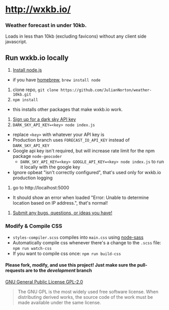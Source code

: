 # http://wxkb.io/
### Weather forecast in under 10kb.
Loads in less than 10kb (excluding favicons) without any client side javascript.

## Run wxkb.io locally
1. [Install node.js](https://nodejs.org/en/download/)
  * if you have [homebrew](http://brew.sh/), `brew install node`
1. clone repo, `git clone https://github.com/JulianNorton/weather-10kb.git`
1. `npm install`
  * this installs other packages that make wxkb.io work.
1. [Sign up for a dark sky API key](https://darksky.net/dev/register?wxkb)
1. `DARK_SKY_API_KEY=<key> node index.js`
  * replace `<key>` with whatever your API key is
  * Production branch uses `FORECAST_IO_API_KEY` instead of `DARK_SKY_API_KEY`
  * Google api key isn't required, but will increase rate limit for the npm package `node-geocoder`
    * `DARK_SKY_API_KEY=<key> GOOGLE_API_KEY=<key> node index.js` to run it locally with the google key
  * Ignore opbeat "isn't correctly configured", that's used only for wxkb.io production logging
1. go to http://localhost:5000
  * It should show an error when loaded "Error: Unable to determine location based on IP address.", that's normal!
1. [Submit any bugs, questions, or ideas you have!](https://github.com/JulianNorton/weather-10kb/issues)


### Modify & Compile CSS
  * `styles-compiler.scss` compiles into `main.css` using [node-sass](https://npmjs.org/package/node-sass)
  * Automatically compile css whenever there's a change to the `.scss` file: `npm run watch-css` 
  * If you want to compile css once: `npm run build-css`


#### Please fork, modify, and use this project! Just make sure the pull-requests are to the _development_ branch
[GNU General Public License GPL-2.0](https://opensource.org/licenses/GPL-2.0)

> The GNU GPL is the most widely used free software license. When distributing derived works, the source code of the work must be made available under the same license.
